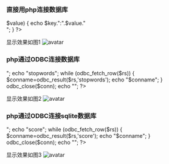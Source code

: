 ### 直接用php连接数据库



<?php
$dbhost = "localhost";  //MySQL服务器主机地址
$dbuser = "root";      //MySQL用户名
$dbpass = ""; //MySQL用户名密码

$conn = mysqli_connect($dbhost, $dbuser, $dbpass);

if(!$conn)
{
  echo "连接失败了！！";
}

mysqli_select_db($conn,"bicovid"); //连接数据库

mysqli_query($conn,"set names utf8"); //防止出现中文乱码的情况
$sql_fetch_stopwords = "SELECT * FROM sw_zh_cn";

$fetch_stopwords = mysqli_query($conn,$sql_fetch_stopwords);

$stopwords = array();

while($row = mysqli_fetch_array($fetch_stopwords, MYSQLI_ASSOC))
 {
	$stopwords[] = $row["stopwords"];
 } 

 //print_r($stopwords);
 foreach($stopwords as $key=>$value)
 {
     echo $key.":".$value."<br>";	 
 }
 ?>

显示效果如图1
![avatar](https://github.com/Mengrou0628/databasewmr/raw/master/img/%E5%9B%BE6.1.png)

### php通过ODBC连接数据库

<?php
$conn=odbc_connect('gpsmysql','root','');
if (!$conn)
{
    exit("连接失败: " . $conn);
}

$sql="SELECT * FROM sw_zh_cn";
$rs=odbc_exec($conn,$sql);

if (!$rs)
{
    exit("SQL 语句错误");
}
echo "<table border='1'><tr>";
echo "<th>stopwords</th></tr>";

while (odbc_fetch_row($rs))
{
    $conname=odbc_result($rs,'stopwords');
    echo "<tr><td>$conname</td>";
}
odbc_close($conn);
echo "</table>";
?>

显示效果如图2
![avatar](https://github.com/Mengrou0628/databasewmr/raw/master/img/%E5%9B%BE6.2.png)
### php通过ODBC连接sqlite数据库

<?php
$conn=odbc_connect('gpssqlite3','root','');
if (!$conn)
{
    exit("连接失败: " . $conn);
}

$sql="SELECT * FROM student";
$rs=odbc_exec($conn,$sql);

if (!$rs)
{
    exit("SQL 语句错误");
}
echo "<table border='1'><tr>";
echo "<th>score</th></tr>";

while (odbc_fetch_row($rs))
{
    $conname=odbc_result($rs,'score');
    echo "<tr><td>$conname</td>";
}
odbc_close($conn);
echo "</table>";
?>

显示效果如图3
![avatar](https://github.com/Mengrou0628/databasewmr/raw/master/img/%E5%9B%BE6.3.png)
